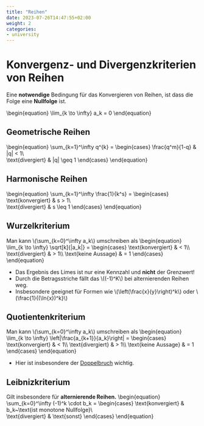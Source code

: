 ```yaml
---
title: "Reihen"
date: 2023-07-26T14:47:55+02:00
weight: 2
categories:
- university
---
```


# Konvergenz- und Divergenzkriterien von Reihen

Eine **notwendige** Bedingung für das Konvergieren von Reihen, ist dass die Folge eine **Nullfolge** ist.

\begin{equation}
\lim_{k \to \infty} a_k = 0
\end{equation}

## Geometrische Reihen

\begin{equation}
\sum_{k=1}^\infty q^{k} =
\begin{cases}
\frac{q^m}{1-q} & |q| < 1\\\
\text{divergiert} & |q| \geq 1
\end{cases}
\end{equation}

## Harmonische Reihen

\begin{equation}
\sum_{k=1}^\infty \frac{1}{k^s} =
\begin{cases}
\text{konvergiert} & s > 1\\\
\text{divergiert} & s \leq 1
\end{cases}
\end{equation}

## Wurzelkriterium

Man kann \\(\sum_{k=0}^\infty a_k\\) umschreiben als
\begin{equation}
\lim_{k \to \infty} \sqrt[k]{|a_k|} =
\begin{cases}
\text{konvergiert} & < 1\\\ \text{divergiert} & > 1\\\ \text{keine Aussage} & = 1
\end{cases}
\end{equation}

- Das Ergebnis des Limes ist nur eine Kennzahl und **nicht** der Grenzwert!
- Durch die Betragsstriche fällt das \\((-1)^K\\) bei alternierenden Reihen weg.
- Insbesondere geeignet für Formen wie \\(\left(\frac{x}{y}\right)^k\\) oder \\(\frac{1}{(\ln{x})^k}\\)

## Quotientenkriterium

Man kann \\(\sum_{k=0}^\infty a_k\\) umschreiben als
\begin{equation}
\lim_{k \to \infty} \left|\frac{a_{k+1}}{a_k}\right| =
\begin{cases}
\text{konvergiert} & < 1\\\ \text{divergiert} & > 1\\\ \text{keine Aussage} & = 1
\end{cases}
\end{equation}

- Hier ist insbesondere der [Doppelbruch](#Doppelbruch) wichtig.

## Leibnizkriterium

Gilt insbesondere für **alternierende Reihen.**
\begin{equation}
\sum_{k=0}^\infty (-1)^k \cdot b_k =
\begin{cases}
\text{konvergiert} & b_k~\text{ist monotone Nullfolge}\\\
\text{divergiert} & \text{sonst}
\end{cases}
\end{equation}